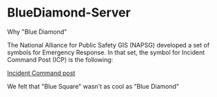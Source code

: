 # BlueDiamond-Server

Why "Blue Diamond"

The National Alliance for Public Safety GIS (NAPSG) developed a set of symbols for Emergency Response.
In that set, the symbol for Incident Command Post (ICP) is the following:

[Incident Command post](/BlueDiamond.Desktop/Resources/ICP300.png)

We felt that "Blue Square" wasn't as cool as "Blue Diamond"
